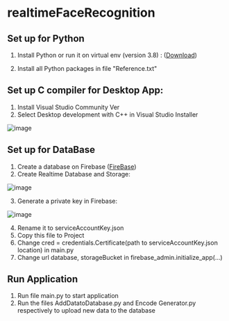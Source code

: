 # realtimeFaceRecognition
## Set up for Python
1. Install Python or run it on virtual env (version 3.8) : ([Download](https://www.python.org))

2. Install all Python packages in file "Reference.txt"


## Set up C compiler for Desktop App:
1. Install Visual Studio Community Ver
2. Select Desktop development with C++ in Visual Studio Installer

![image](https://github.com/user-attachments/assets/3a24dee2-32ef-478f-824d-162489509408)


## Set up for DataBase
1. Create a database on Firebase ([FireBase](https://console.firebase.google.com/u/0/))
2. Create Realtime Database and Storage:

![image](https://github.com/user-attachments/assets/940b8b0b-84e2-47a8-9b29-7b7a310c069d)

3. Generate a private key in Firebase:

![image](https://github.com/user-attachments/assets/c6a95a1f-2137-432a-9256-33e6b265092e)

4. Rename it to serviceAccountKey.json
5. Copy this file to Project
6. Change cred = credentials.Certificate(path to serviceAccountKey.json location) in main.py
7. Change url database, storageBucket in firebase_admin.initialize_app(...)

## Run Application
1. Run file main.py to start application
2. Run the files AddDatatoDatabase.py and Encode Generator.py respectively to upload new data to the database

